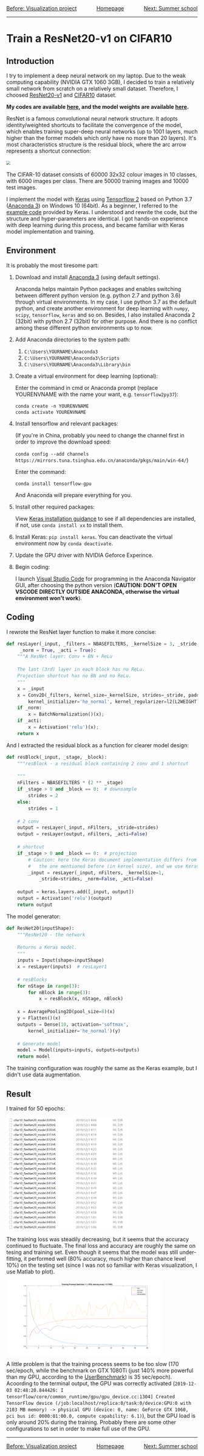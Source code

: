 <div>
    <center>
    	<span style = "float: left">
    		<a href = "https://rq-chen.github.io/visualization-project/index.html">Before: Visualization project</a>
    	</span>
        <a href = "https://rq-chen.github.io/index.html">Homepage</a>
    	<span style = "float: right">
    		<a href = "https://rq-chen.github.io/summer-school/index.html">Next: Summer school</a>
    	</span>
    </center>
</div>

---

# Train a ResNet20-v1 on CIFAR10



## Introduction

I try to implement a deep neural network on my laptop. Due to the weak computing capability (NVIDIA GTX 1060 3GB), I decided to train a relatively small network from scratch on a relatively small dataset. Therefore, I choosed [ResNet20-v1](https://towardsdatascience.com/resnets-for-cifar-10-e63e900524e0) and [CIFAR10](https://www.cs.toronto.edu/~kriz/cifar.html) dataset.

**My codes are available [here](trainRes20.py), and the model weights are available [here](saved_models/).**

ResNet is a famous convolutional neural network structure. It adopts identity/weighted shortcuts to facilitate the convergence of the model, which enables training super-deep neural networks (up to 1001 layers, much higher than the former models which only have no more than 20 layers). It's most characteristics structure is the residual block, where the arc arrow represents a shortcut connection:

<img src = "https://upload.wikimedia.org/wikipedia/commons/thumb/5/5f/ResNets.svg/440px-ResNets.svg.png" style = "zoom:60%" />

The CIFAR-10 dataset consists of 60000 32x32 colour images in 10 classes, with 6000 images per class. There are 50000 training images and 10000 test images. 

I implement the model with [Keras](https://keras.io/) using [Tensorflow 2](https://www.tensorflow.org/) based on Python 3.7 ([Anaconda 3](https://www.anaconda.com/)) on Windows 10 (64bit). As a beginner, I referred to the [example code](https://keras.io/examples/cifar10_resnet/) provided by Keras. I understood and rewrite the code, but the structure and hyper-parameters are identical. I got hands-on experience with deep learning during this process, and became familiar with Keras model implementation and training.



## Environment

It is probably the most tiresome part:

1. Download and install [Anaconda 3](https://www.anaconda.com/distribution/) (using default settings).

   Anaconda helps maintain Python packages and enables switching between different python version (e.g. python 2.7 and python 3.6) through virtual environments. In my case, I use python 3.7 as the default python, and create another environment for deep learning with `numpy`, `scipy`, `tensorflow`, `keras` and so on. Besides, I also installed Anaconda 2 (32bit) with python 2.7 (32bit) for other purpose. And there is no conflict among these different python environments up to now.

2. Add Anaconda directories to the system path:
   1. `C:\Users\YOURNAME\Anaconda3`
   2. `C:\Users\YOURNAME\Anaconda3\Scripts`
   3. `C:\Users\YOURNAME\Anaconda3\Library\bin`

3. Create a virtual environment for deep learning (optional):

   Enter the command in cmd or Anaconda prompt (replace YOURENVNAME with the name your want, e.g. `tensorflow2py37`):

   ```shell
   conda create -n YOURENVNAME
   conda activate YOURENVNAME
   ```
   
4. Install tensorflow and relevant packages:

   (If you're in China, probably you need to change the channel first in order to improve the download speed:

   `conda config --add channels https://mirrors.tuna.tsinghua.edu.cn/anaconda/pkgs/main/win-64/`)

   Enter the command:

   ```shell
   conda install tensorflow-gpu
   ```

   And Anaconda will prepare everything for you.

5. Install other required packages:

   View [Keras installation guidance](https://keras.io/#installation) to see if all dependencies are installed, if not, use `conda install xx` to install them.

6. Install Keras: `pip install keras`. You can deactivate the virtual environment now by `conda deactivate`.

7. Update the GPU driver with NVIDIA Geforce Experince.

8. Begin coding:

   I launch [Visual Studio Code](https://code.visualstudio.com/) for programming in the Anaconda Navigator GUI, after choosing the python version (**CAUTION: DON'T OPEN VSCODE DIRECTLY OUTSIDE ANACONDA, otherwise the virtual environment won't work**).



## Coding

I rewrote the ResNet layer function to make it more concise:

```python
def resLayer(_input, _filters = NBASEFILTERS, _kernelSize = 3, _stride = 1,
     _norm = True, _acti = True):
    """A ResNet layer: Conv + BN + ReLu

    The last (3rd) layer in each block has no ReLu.
    Projection shortcut has no BN and no ReLu.
    """
    x = _input
    x = Conv2D(_filters, kernel_size=_kernelSize, strides=_stride, padding='same',
        kernel_initializer='he_normal', kernel_regularizer=l2(L2WEIGHT))(x);
    if _norm:
        x = BatchNormalization()(x);
    if _acti:
        x = Activation('relu')(x);
    return x
```

And I extracted the residual block as a function for clearer model design:

```python
def resBlock(_input, _stage, _block):
    """resBlock - a residual block containing 2 conv and 1 shortcut

    """
    nFilters = NBASEFILTERS * (2 ** _stage)
    if _stage > 0 and _block == 0:  # downsample
        strides = 2
    else:
        strides = 1

    # 2 conv
    output = resLayer(_input, nFilters, _stride=strides)
    output = resLayer(output, nFilters, _acti=False)

    # shortcut
    if _stage > 0 and _block == 0:  # projection
        # Caution: here the Keras document implementation differs from 
        #   the one mentioned before (in kernel size), and we use Keras's.
        _input = resLayer(_input, nFilters, _kernelSize=1,
            _stride=strides, _norm=False, _acti=False)

    output = keras.layers.add([_input, output])
    output = Activation('relu')(output)
    return output
```

The model generator:

```python
def ResNet20(inputShape):
    """ResNet20 - the network

    Returns a Keras model.
    """
    inputs = Input(shape=inputShape)
    x = resLayer(inputs)  # resLayer1

    # resBlocks
    for nStage in range(3):
        for nBlock in range(3):
            x = resBlock(x, nStage, nBlock)

    x = AveragePooling2D(pool_size=8)(x)
    y = Flatten()(x)
    outputs = Dense(10, activation='softmax',
        kernel_initializer='he_normal')(y)

    # Generate model
    model = Model(inputs=inputs, outputs=outputs)
    return model
```

The training configuration was roughly the same as the Keras example, but I didn't use data augmentation.



## Result

I trained for 50 epochs:

<img src = "models_saved.png" style = "zoom:40%" />

The training loss was steadily decreasing, but it seems that the accuracy continued to fluctuate. The final loss and accuracy are roughly the same on tesing and training set. Even though it seems that the model was still under-fitting, it performed well (80% accuracy, much higher than chance level 10%) on the testing set (since I was not so familiar with Keras visualization, I use Matlab to plot).

<img src = "TrainingProcess.png" style = "zoom:40%" />

A little problem is that the training process seems to be too slow (170 sec/epoch, while the benchmark on GTX 1080Ti (just 140% more powerful than my GPU, according to the [UserBenchmark](https://gpu.userbenchmark.com/Compare/Nvidia-GTX-1080-Ti-vs-Nvidia-GTX-1060-3GB/3918vs3646)) is 35 sec/epoch). Acoording to the terminal output, the GPU was correctly activated (`2019-12-03 02:48:20.844426: I tensorflow/core/common_runtime/gpu/gpu_device.cc:1304] Created TensorFlow device (/job:localhost/replica:0/task:0/device:GPU:0 with 2103 MB memory) -> physical GPU (device: 0, name: GeForce GTX 1060, pci bus id: 0000:01:00.0, compute capability: 6.1)`), but the GPU load is only around 20% during the training. Probably there are some other configurations to set in order to make full use of the GPU.



---

<div>
    <center>
    	<span style = "float: left">
    		<a href = "https://rq-chen.github.io/visualization-project/index.html">Before: Visualization project</a>
    	</span>
        <a href = "https://rq-chen.github.io/index.html">Homepage</a>
    	<span style = "float: right">
    		<a href = "https://rq-chen.github.io/summer-school/index.html">Next: Summer school</a>
    	</span>
    </center>
</div>